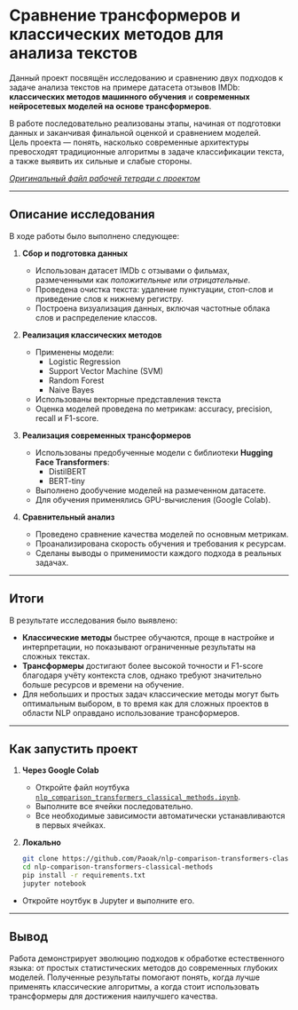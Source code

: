 # Сравнение трансформеров и классических методов для анализа текстов

Данный проект посвящён исследованию и сравнению двух подходов к задаче анализа текстов на примере датасета отзывов IMDb:  
**классических методов машинного обучения** и **современных нейросетевых моделей на основе трансформеров**. 

В работе последовательно реализованы этапы, начиная от подготовки данных и заканчивая финальной оценкой и сравнением моделей.  
Цель проекта — понять, насколько современные архитектуры превосходят традиционные алгоритмы в задаче классификации текста, а также выявить их сильные и слабые стороны.

[*Оригинальный файл рабочей тетради c проектом*](https://colab.research.google.com/drive/1M9bOSBKyKtrDDrQyp6UtWpBPq8TSQQRm#scrollTo=3NKGIxUkK4s1)

---

## Описание исследования

В ходе работы было выполнено следующее:

1. **Сбор и подготовка данных**  
   - Использован датасет IMDb с отзывами о фильмах, размеченными как *положительные* или *отрицательные*.  
   - Проведена очистка текста: удаление пунктуации, стоп-слов и приведение слов к нижнему регистру.  
   - Построена визуализация данных, включая частотные облака слов и распределение классов.

2. **Реализация классических методов**  
   - Применены модели:
     - Logistic Regression  
     - Support Vector Machine (SVM)  
     - Random Forest  
     - Naive Bayes
   - Использованы векторные представления текста
   - Оценка моделей проведена по метрикам: accuracy, precision, recall и F1-score.

3. **Реализация современных трансформеров**  
   - Использованы предобученные модели с библиотеки **Hugging Face Transformers**:
     - DistilBERT  
     - BERT-tiny
   - Выполнено дообучение моделей на размеченном датасете.
   - Для обучения применялись GPU-вычисления (Google Colab).

4. **Сравнительный анализ**  
   - Проведено сравнение качества моделей по основным метрикам.  
   - Проанализирована скорость обучения и требования к ресурсам.  
   - Сделаны выводы о применимости каждого подхода в реальных задачах.

---

## Итоги

В результате исследования было выявлено:

- **Классические методы** быстрее обучаются, проще в настройке и интерпретации, но показывают ограниченные результаты на сложных текстах.  
- **Трансформеры** достигают более высокой точности и F1-score благодаря учёту контекста слов, однако требуют значительно больше ресурсов и времени на обучение.  
- Для небольших и простых задач классические методы могут быть оптимальным выбором, в то время как для сложных проектов в области NLP оправдано использование трансформеров.

---

## Как запустить проект

1. **Через Google Colab**  
   - Откройте файл ноутбука [`nlp_comparison_transformers_classical_methods.ipynb`](nlp_comparison_transformers_classical_methods.ipynb).  
   - Выполните все ячейки последовательно.  
   - Все необходимые зависимости автоматически устанавливаются в первых ячейках.

2. **Локально**  
   ```bash
   git clone https://github.com/Paoak/nlp-comparison-transformers-classical-methods.git
   cd nlp-comparison-transformers-classical-methods
   pip install -r requirements.txt
   jupyter notebook
   ```
  - Откройте ноутбук в Jupyter и выполните его.

---
   
## Вывод

Работа демонстрирует эволюцию подходов к обработке естественного языка: от простых статистических методов до современных глубоких моделей.
Полученные результаты помогают понять, когда лучше применять классические алгоритмы, а когда стоит использовать трансформеры для достижения наилучшего качества.
